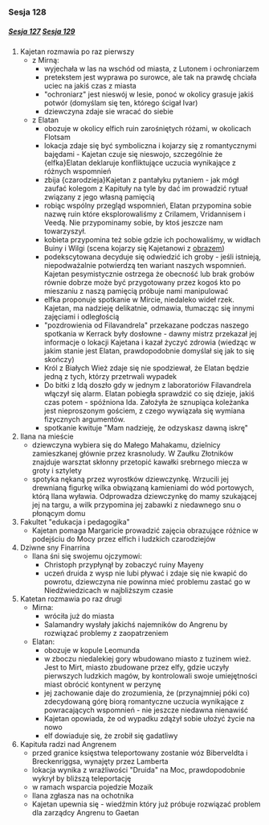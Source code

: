### Sesja 128
##### [Sesja 127](#sesja-127) [Sesja 129](#sesja-129)
1. Kajetan rozmawia po raz pierwszy
    - z Mirną:
        - wyjechała w las na wschód od miasta, z Lutonem i ochroniarzem
        - pretekstem jest wyprawa po surowce, ale tak na prawdę chciała uciec na jakiś czas z miasta
        - "ochroniarz" jest nieswój w lesie, ponoć w okolicy grasuje jakiś potwór (domyślam się ten, którego ścigał Ivar)
        - dziewczyna zdaje sie wracać do siebie
    - z Elatan
        - obozuje w okolicy elfich ruin zarośniętych różami, w okolicach Flotsam
        - lokacja zdaje się być symboliczna i kojarzy się z romantycznymi bajędami - Kajetan czuje się nieswojo, szczególnie że {elfka}Elatan deklaruje konfliktujące uczucia wynikające z różnych wspomnień
        - zbija {czarodzieja}Kajetan z pantałyku pytaniem - jak mógł zaufać kolegom z Kapituły na tyle by dać im prowadzić rytuał związany z jego własną pamięcią
        - robiąc wspólny przegląd wspomnień, Elatan przypomina sobie nazwę ruin które eksplorowaliśmy z Crilamem, Vridannisem i Veedą. Nie przypominamy sobie, by ktoś jeszcze nam towarzyszył.
        - kobieta przypomina też sobie gdzie ich pochowaliśmy, w widłach Buiny i Wilgi (scena kojarzy się Kajetanowi z [obrazem](#sesja-90))
        - podekscytowana decyduje się odwiedzić ich groby - jeśli istnieją, niepodważalnie potwierdzą ten wariant naszych wspomnień. Kajetan pesymistycznie ostrzega że obecność lub brak grobów równie dobrze może być przygotowany przez kogoś kto po mieszaniu z naszą pamięcią próbuje nami manipulować
        - elfka proponuje spotkanie w Mircie, niedaleko wideł rzek. Kajetan, ma nadzieję delikatnie, odmawia, tłumacząc się innymi zajęciami i odległością
        - "pozdrowienia od Filavandrela" przekazane podczas naszego spotkania w Kerrack były dosłowne - dawny mistrz przekazał jej informacje o lokacji Kajetana i kazał życzyć zdrowia (wiedząc w jakim stanie jest Elatan, prawdopodobnie domyślał się jak to się skończy)
        - Król z Białych Wież zdaje się nie spodziewał, że Elatan będzie jedną z tych, którzy przetrwali wypadek
        - Do bitki z Idą doszło gdy w jednym z laboratoriów Filavandrela włączył się alarm. Elatan pobiegła sprawdzić co się dzieje, jakiś czas potem - spóźniona Ida. Założyła że sznupiąca koleżanka jest nieproszonym gościem, z czego wywiązała się wymiana fizycznych argumentów.
        - spotkanie kwituje "Mam nadzieję, że odzyskasz dawną iskrę"
2. Ilana na mieście
    - dziewczyna wybiera się do Małego Mahakamu, dzielnicy zamieszkanej głównie przez krasnoludy. W Zaułku Złotników znajduje warsztat skłonny przetopić kawałki srebrnego miecza w groty i sztylety
    - spotyka nękaną przez wyrostków dziewczynkę. Wrzucili jej drewnianą figurkę wilka obwiązaną kamieniami do wód portowych, którą Ilana wyławia. Odprowadza dziewczynkę do mamy szukającej jej na targu, a wilk przypomina jej zabawki z niedawnego snu o płonącym domu
3. Fakultet "edukacja i pedagogika"
    - Kajetan pomaga Margaricie prowadzić zajęcia obrazujące różnice w podejściu do Mocy przez elfich i ludzkich czarodziejów
4. Dziwne sny Finarrina
    - Ilana śni się swojemu ojczymowi:
        - Christoph przypłynął by zobaczyć ruiny Mayeny
        - uczeń druida z wysp nie lubi pływać i zdaje się nie kwapić do powrotu, dziewczyna nie powinna mieć problemu zastać go w Niedźwiedzicach w najbliższym czasie
5. Katetan rozmawia po raz drugi
    - Mirna:
        - wróciła już do miasta
        - Salamandry wysłały jakichś najemników do Angrenu by rozwiązać problemy z zaopatrzeniem
    - Elatan:
        - obozuje w kopule Leomunda
        - w zboczu niedalekiej gory wbudowano miasto z tuzinem wież. Jest to Mirt, miasto zbudowane przez elfy, gdzie uczyły pierwszych ludzkich magów, by kontrolowali swoje umiejętności miast obrócić kontynent w perzynę
        - jej zachowanie daje do zrozumienia, że (przynajmniej póki co) zdecydowaną górę biorą romantyczne uczucia wynikające z powracających wspomnień - nie jeszcze niedawna nienawiść
        - Kajetan opowiada, że od wypadku zdążył sobie ułożyć życie na nowo
        - elf dowiaduje się, że zrobił się gadatliwy
6. Kapituła radzi nad Angrenem
    - przed granice księstwa teleportowany zostanie wóz Biberveldta i Breckenriggsa, wynajęty przez Lamberta
    - lokacja wynika z wrażliwości "Druida" na Moc, prawdopodobnie wykrył by bliższą teleportację
    - w ramach wsparcia pojedzie Mozaik
    - Ilana zgłasza nas na ochotnika
    - Kajetan upewnia się - wiedźmin który już próbuje rozwiązać problem dla zarządcy Angrenu to Gaetan